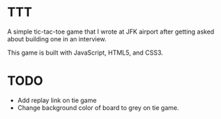 # TTT

A simple tic-tac-toe game that I wrote at JFK airport after getting asked about building one in an interview. 

This game is built with JavaScript, HTML5, and CSS3.

# TODO

* Add replay link on tie game
* Change background color of board to grey on tie game.